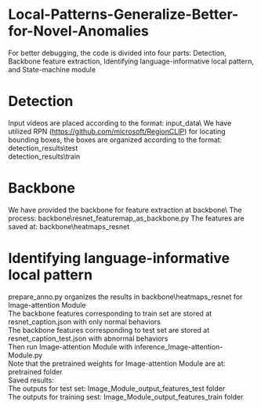 # Local-Patterns-Generalize-Better-for-Novel-Anomalies

For better debugging, the code is divided into four parts: Detection, Backbone feature extraction, Identifying language-informative local pattern, and State-machine module

# Detection 
Input videos are placed according to the format: input_data\ 
We have utilized RPN (https://github.com/microsoft/RegionCLIP) for locating bounding boxes, the boxes are organized according to the format:  
detection_results\test  
detection_results\train 

# Backbone 
We have provided the backbone for feature extraction at backbone\ 
The process: backbone\resnet_featuremap_as_backbone.py 
The features are saved at: backbone\heatmaps_resnet 

# Identifying language-informative local pattern
prepare_anno.py organizes the results in backbone\heatmaps_resnet for Image-attention Module   
The backbone features corresponding to train set are stored at resnet_caption.json with only normal behaviors  
The backbone features corresponding to test set are stored at resnet_caption_test.json with abnormal behaviors    
Then run Image-attention Module with inference_Image-attention-Module.py   
Note that the pretrained weights for Image-attention Module are at: pretrained folder    
Saved results:    
The outputs for test set: Image_Module_output_features_test folder   
The outputs for training sest: Image_Module_output_features_train folder   




